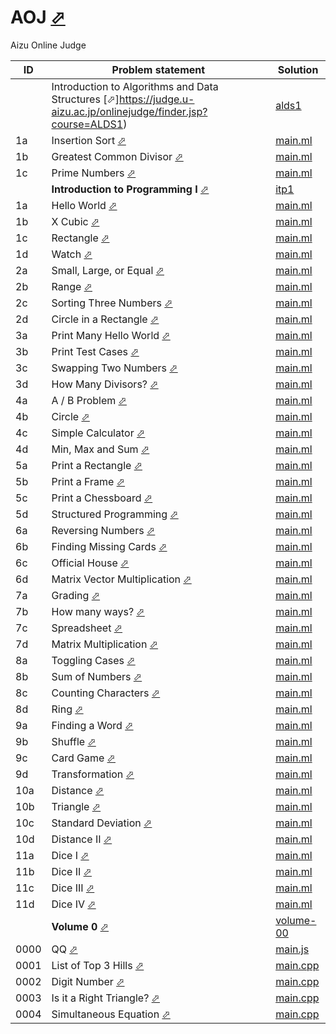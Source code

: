 # AOJ [⬀](https://judge.u-aizu.ac.jp/onlinejudge/index.jsp)

Aizu Online Judge



| ID   | Problem statement                                                                                                 | Solution                            |
|------|-------------------------------------------------------------------------------------------------------------------|-------------------------------------|
|      | Introduction to Algorithms and Data Structures [⬀]https://judge.u-aizu.ac.jp/onlinejudge/finder.jsp?course=ALDS1) | [alds1](alds1/)                     |
| 1a   | Insertion Sort [⬀](https://judge.u-aizu.ac.jp/onlinejudge/description.jsp?id=ALDS1_1_A)                           | [main.ml](alds1/1a/main.ml)         |
| 1b   | Greatest Common Divisor [⬀](https://judge.u-aizu.ac.jp/onlinejudge/description.jsp?id=ALDS1_1_B)                  | [main.ml](alds1/1b/main.ml)         |
| 1c   | Prime Numbers [⬀](https://judge.u-aizu.ac.jp/onlinejudge/description.jsp?id=ALDS1_1_C)                            | [main.ml](alds1/1c/main.ml)         |
|      | **Introduction to Programming I** [⬀](https://judge.u-aizu.ac.jp/onlinejudge/finder.jsp?course=ITP1)              | [itp1](itp1/)                       |
| 1a   | Hello World [⬀](https://judge.u-aizu.ac.jp/onlinejudge/description.jsp?id=ITP1_1_A)                               | [main.ml](itp1/1a/main.ml)          |
| 1b   | X Cubic [⬀](https://judge.u-aizu.ac.jp/onlinejudge/description.jsp?id=ITP1_1_B)                                   | [main.ml](itp1/1b/main.ml)          |
| 1c   | Rectangle [⬀](https://judge.u-aizu.ac.jp/onlinejudge/description.jsp?id=ITP1_1_C)                                 | [main.ml](itp1/1c/main.ml)          |
| 1d   | Watch [⬀](https://judge.u-aizu.ac.jp/onlinejudge/description.jsp?id=ITP1_1_D)                                     | [main.ml](itp1/1d/main.ml)          |
| 2a   | Small, Large, or Equal [⬀](https://judge.u-aizu.ac.jp/onlinejudge/description.jsp?id=ITP1_2_A)                    | [main.ml](itp1/2a/main.ml)          |
| 2b   | Range [⬀](https://judge.u-aizu.ac.jp/onlinejudge/description.jsp?id=ITP1_2_B)                                     | [main.ml](itp1/2b/main.ml)          |
| 2c   | Sorting Three Numbers [⬀](https://judge.u-aizu.ac.jp/onlinejudge/description.jsp?id=ITP1_2_C)                     | [main.ml](itp1/2c/main.ml)          |
| 2d   | Circle in a Rectangle [⬀](https://judge.u-aizu.ac.jp/onlinejudge/description.jsp?id=ITP1_2_D)                     | [main.ml](itp1/2d/main.ml)          |
| 3a   | Print Many Hello World [⬀](https://judge.u-aizu.ac.jp/onlinejudge/description.jsp?id=ITP1_3_A)                    | [main.ml](itp1/3a/main.ml)          |
| 3b   | Print Test Cases [⬀](https://judge.u-aizu.ac.jp/onlinejudge/description.jsp?id=ITP1_3_B)                          | [main.ml](itp1/3b/main.ml)          |
| 3c   | Swapping Two Numbers [⬀](https://judge.u-aizu.ac.jp/onlinejudge/description.jsp?id=ITP1_3_C)                      | [main.ml](itp1/3c/main.ml)          |
| 3d   | How Many Divisors? [⬀](https://judge.u-aizu.ac.jp/onlinejudge/description.jsp?id=ITP1_3_D)                        | [main.ml](itp1/3d/main.ml)          |
| 4a   | A / B Problem [⬀](https://judge.u-aizu.ac.jp/onlinejudge/description.jsp?id=ITP1_4_A)                             | [main.ml](itp1/4a/main.ml)          |
| 4b   | Circle [⬀](https://judge.u-aizu.ac.jp/onlinejudge/description.jsp?id=ITP1_4_B)                                    | [main.ml](itp1/4b/main.ml)          |
| 4c   | Simple Calculator [⬀](https://judge.u-aizu.ac.jp/onlinejudge/description.jsp?id=ITP1_4_C)                         | [main.ml](itp1/4c/main.ml)          |
| 4d   | Min, Max and Sum [⬀](https://judge.u-aizu.ac.jp/onlinejudge/description.jsp?id=ITP1_4_D)                          | [main.ml](itp1/4d/main.ml)          |
| 5a   | Print a Rectangle [⬀](https://judge.u-aizu.ac.jp/onlinejudge/description.jsp?id=ITP1_5_A)                         | [main.ml](itp1/5a/main.ml)          |
| 5b   | Print a Frame [⬀](https://judge.u-aizu.ac.jp/onlinejudge/description.jsp?id=ITP1_5_B)                             | [main.ml](itp1/5b/main.ml)          |
| 5c   | Print a Chessboard [⬀](https://judge.u-aizu.ac.jp/onlinejudge/description.jsp?id=ITP1_5_C)                        | [main.ml](itp1/5c/main.ml)          |
| 5d   | Structured Programming [⬀](https://judge.u-aizu.ac.jp/onlinejudge/description.jsp?id=ITP1_5_D)                    | [main.ml](itp1/5d/main.ml)          |
| 6a   | Reversing Numbers [⬀](https://judge.u-aizu.ac.jp/onlinejudge/description.jsp?id=ITP1_6_A)                         | [main.ml](itp1/6a/main.ml)          |
| 6b   | Finding Missing Cards [⬀](https://judge.u-aizu.ac.jp/onlinejudge/description.jsp?id=ITP1_6_B)                     | [main.ml](itp1/6b/main.ml)          |
| 6c   | Official House [⬀](https://judge.u-aizu.ac.jp/onlinejudge/description.jsp?id=ITP1_6_C)                            | [main.ml](itp1/6c/main.ml)          |
| 6d   | Matrix Vector Multiplication [⬀](https://judge.u-aizu.ac.jp/onlinejudge/description.jsp?id=ITP1_6_D)              | [main.ml](itp1/6d/main.ml)          |
| 7a   | Grading [⬀](https://judge.u-aizu.ac.jp/onlinejudge/description.jsp?id=ITP1_7_A)                                   | [main.ml](itp1/7a/main.ml)          |
| 7b   | How many ways? [⬀](https://judge.u-aizu.ac.jp/onlinejudge/description.jsp?id=ITP1_7_B)                            | [main.ml](itp1/7b/main.ml)          |
| 7c   | Spreadsheet [⬀](https://judge.u-aizu.ac.jp/onlinejudge/description.jsp?id=ITP1_7_C)                               | [main.ml](itp1/7c/main.ml)          |
| 7d   | Matrix Multiplication [⬀](https://judge.u-aizu.ac.jp/onlinejudge/description.jsp?id=ITP1_7_D)                     | [main.ml](itp1/7d/main.ml)          |
| 8a   | Toggling Cases [⬀](https://judge.u-aizu.ac.jp/onlinejudge/description.jsp?id=ITP1_8_A)                            | [main.ml](itp1/8a/main.ml)          |
| 8b   | Sum of Numbers [⬀](https://judge.u-aizu.ac.jp/onlinejudge/description.jsp?id=ITP1_8_B)                            | [main.ml](itp1/8b/main.ml)          |
| 8c   | Counting Characters [⬀](https://judge.u-aizu.ac.jp/onlinejudge/description.jsp?id=ITP1_8_C)                       | [main.ml](itp1/8c/main.ml)          |
| 8d   | Ring [⬀](https://judge.u-aizu.ac.jp/onlinejudge/description.jsp?id=ITP1_8_D)                                      | [main.ml](itp1/8d/main.ml)          |
| 9a   | Finding a Word [⬀](https://judge.u-aizu.ac.jp/onlinejudge/description.jsp?id=ITP1_9_A)                            | [main.ml](itp1/9a/main.ml)          |
| 9b   | Shuffle [⬀](https://judge.u-aizu.ac.jp/onlinejudge/description.jsp?id=ITP1_9_B)                                   | [main.ml](itp1/9b/main.ml)          |
| 9c   | Card Game [⬀](https://judge.u-aizu.ac.jp/onlinejudge/description.jsp?id=ITP1_9_C)                                 | [main.ml](itp1/9c/main.ml)          |
| 9d   | Transformation [⬀](https://judge.u-aizu.ac.jp/onlinejudge/description.jsp?id=ITP1_9_D)                            | [main.ml](itp1/9d/main.ml)          |
| 10a  | Distance [⬀](https://judge.u-aizu.ac.jp/onlinejudge/description.jsp?id=ITP1_10_A)                                 | [main.ml](itp1/10a/main.ml)         |
| 10b  | Triangle [⬀](https://judge.u-aizu.ac.jp/onlinejudge/description.jsp?id=ITP1_10_B)                                 | [main.ml](itp1/10b/main.ml)         |
| 10c  | Standard Deviation [⬀](https://judge.u-aizu.ac.jp/onlinejudge/description.jsp?id=ITP1_10_C)                       | [main.ml](itp1/10c/main.ml)         |
| 10d  | Distance II [⬀](https://judge.u-aizu.ac.jp/onlinejudge/description.jsp?id=ITP1_10_D)                              | [main.ml](itp1/10d/main.ml)         |
| 11a  | Dice I [⬀](https://judge.u-aizu.ac.jp/onlinejudge/description.jsp?id=ITP1_11_A)                                   | [main.ml](itp1/11a/main.ml)         |
| 11b  | Dice II [⬀](https://judge.u-aizu.ac.jp/onlinejudge/description.jsp?id=ITP1_11_B)                                  | [main.ml](itp1/11b/main.ml)         |
| 11c  | Dice III [⬀](https://judge.u-aizu.ac.jp/onlinejudge/description.jsp?id=ITP1_11_C)                                 | [main.ml](itp1/11c/main.ml)         |
| 11d  | Dice IV [⬀](https://judge.u-aizu.ac.jp/onlinejudge/description.jsp?id=ITP1_11_D)                                  | [main.ml](itp1/11d/main.ml)         |
|      | **Volume 0** [⬀](https://judge.u-aizu.ac.jp/onlinejudge/finder.jsp?volumeNo=0)                                    | [volume-00](volume-00/)             |
| 0000 | QQ [⬀](https://judge.u-aizu.ac.jp/onlinejudge/description.jsp?id=0000)                                            | [main.js](volume-00/0000/main.js)   |
| 0001 | List of Top 3 Hills [⬀](https://judge.u-aizu.ac.jp/onlinejudge/description.jsp?id=0001)                           | [main.cpp](volume-00/0001/main.cpp) |
| 0002 | Digit Number [⬀](https://judge.u-aizu.ac.jp/onlinejudge/description.jsp?id=0002)                                  | [main.cpp](volume-00/0002/main.cpp) |
| 0003 | Is it a Right Triangle? [⬀](https://judge.u-aizu.ac.jp/onlinejudge/description.jsp?id=0003)                       | [main.cpp](volume-00/0003/main.cpp) |
| 0004 | Simultaneous Equation [⬀](https://judge.u-aizu.ac.jp/onlinejudge/description.jsp?id=0004)                         | [main.cpp](volume-00/0004/main.cpp) |

